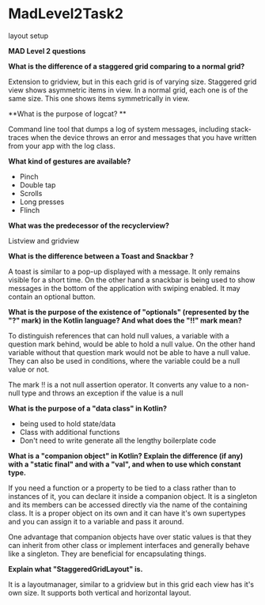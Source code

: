 # MadLevel2Task2
layout setup

**MAD Level 2 questions**

**What is the difference of a staggered grid comparing to a normal grid?**

Extension to gridview, but in this each grid is of varying size. Staggered grid view shows asymmetric items in view. In a normal grid, each one is of the same size. This one shows items symmetrically in view.

**What is the purpose of logcat?  **

Command line tool that dumps a log of system messages, including stack-traces when the device throws an error and messages that you have written from your app with the log class.

**What kind of gestures are available?**

- Pinch
- Double tap
- Scrolls
- Long presses
- Flinch

**What was the predecessor of the recyclerview?**

Listview and gridview

**What is the difference between a Toast and Snackbar ?**

A toast is similar to a pop-up displayed with a message. It only remains visible for a short time. On the other hand a snackbar is being used to show messages in the bottom of the application with swiping enabled. It may contain an optional button.

**What is the purpose of the existence of &quot;optionals&quot; (represented by the &quot;?&quot; mark) in the Kotlin language? And what does the &quot;!!&quot; mark mean?**

To distinguish references that can hold null values, a variable with a question mark behind, would be able to hold a null value. On the other hand variable without that question mark would not be able to have a null value. They can also be used in conditions, where the variable could be a null value or not.

The mark !! is a not null assertion operator. It converts any value to a non-null type and throws an exception if the value is a null

**What is the purpose of a &quot;data class&quot; in Kotlin?**

- being used to hold state/data
- Class with additional functions
- Don&#39;t need to write generate all the lengthy boilerplate code

**What is a &quot;companion object&quot; in Kotlin? Explain the difference (if any) with a &quot;static final&quot; and with a &quot;val&quot;, and when to use which constant type.**

If you need a function or a property to be tied to a class rather than to instances of it, you can declare it inside a companion object. It is a singleton and its members can be accessed directly via the name of the containing class. It is a proper object on its own and it can have it&#39;s own supertypes and you can assign it to a variable and pass it around.

One advantage that companion objects have over static values is that they can inherit from other class or implement interfaces and generally behave like a singleton. They are beneficial for encapsulating things.

**Explain what &quot;StaggeredGridLayout&quot; is.**

It is a layoutmanager, similar to a gridview but in this grid each view has it&#39;s own size. It supports both vertical and horizontal layout.
